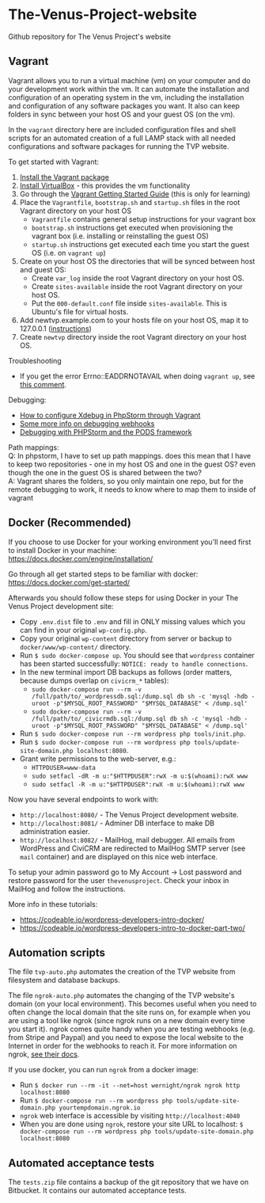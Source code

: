 # The-Venus-Project-website
Github repository for The Venus Project's website

## Vagrant
Vagrant allows you to run a virtual machine (vm) on your computer and do your development work within the vm. It can automate the installation and configuration of an operating system in the vm, including the installation and configuration of any software packages you want. It also can keep folders in sync between your host OS and your guest OS (on the vm). 

In the `vagrant` directory here are included configuration files and shell scripts for an automated creation of a full LAMP stack with all needed configurations and software packages for running the TVP website.

To get started with Vagrant:  
1. [Install the Vagrant package](https://www.vagrantup.com/downloads.html)
2. [Install VirtualBox](https://www.virtualbox.org/wiki/Downloads) - this provides the vm functionality
3. Go through the [Vagrant Getting Started Guide](https://www.vagrantup.com/intro/getting-started/) (this is only for learning)
4. Place the `Vagrantfile`, `bootstrap.sh` and `startup.sh` files in the root Vagrant directory on your host OS
    - `Vagrantfile` contains general setup instructions for your vagrant box
    - `bootstrap.sh` instructions get executed when provisioning the vagrant box (i.e. installing or reinstalling the guest OS)
    - `startup.sh` instructions get executed each time you start the guest OS (i.e. on `vagrant up`)
4. Create on your host OS the directories that will be synced between host and guest OS:
    - Create `var_log` inside the root Vagrant directory on your host OS.  
    - Create `sites-available` inside the root Vagrant directory on your host OS.
    - Put the `000-default.conf` file inside `sites-available`. This is Ubuntu's file for virtual hosts.
5. Add newtvp.example.com to your hosts file on your host OS, map it to 127.0.0.1 ([instructions](https://support.rackspace.com/how-to/modify-your-hosts-file/))
6. Create `newtvp` directory inside the root Vagrant directory on your host OS.

Troubleshooting  
- If you get the error Errno::EADDRNOTAVAIL when doing `vagrant up`, see [this comment](https://github.com/mitchellh/vagrant/issues/3031#issuecomment-288570525).

Debugging:  
- [How to configure Xdebug in PhpStorm through Vagrant](https://danemacmillan.com/how-to-configure-xdebug-in-phpstorm-through-vagrant/#content-remote-debugger-v8)
- [Some more info on debugging webhooks](http://www.devinzuczek.com/anything-at-all/i-have-xdebug-and-php-is-slow/ )
- [Debugging with PHPStorm and the PODS framework](https://docs.google.com/document/d/1WOzgYlU8PnJ99ScRePumfUwg645vmuE4v5MyshOYF4M/edit)

Path mappings:  
Q: In phpstorm, I have to set up path mappings. does this mean that I have to keep two repositories - one in my host OS and one in the guest OS? even though the one in the guest OS is shared between the two?  
A: Vagrant shares the folders, so you only maintain one repo, but for the remote debugging to work, it needs to know where to map them to inside of vagrant

## Docker (Recommended)

If you choose to use Docker for your working environment you'll need first to install Docker in your machine:
https://docs.docker.com/engine/installation/

Go through all get started steps to be familiar with docker:
https://docs.docker.com/get-started/

Afterwards you should follow these steps for using Docker in your The Venus Project development site:

- Copy `.env.dist` file to `.env` and fill in ONLY missing values which you can find in your original `wp-config.php`.
- Copy your original `wp-content` directory from server or backup to `docker/www/wp-content/` directory.
- Run `$ sudo docker-compose up`. You should see that `wordpress` container has been started successfully: `NOTICE: ready to handle connections`.
- In the new terminal import DB backups as follows (order matters, because dumps overlap on `civicrm_*` tables):
  + `sudo docker-compose run --rm -v /full/path/to/_wordpressdb.sql:/dump.sql db sh -c 'mysql -hdb -uroot -p"$MYSQL_ROOT_PASSWORD" "$MYSQL_DATABASE" < /dump.sql'`
  + `sudo docker-compose run --rm -v /full/path/to/_civicrmdb.sql:/dump.sql db sh -c 'mysql -hdb -uroot -p"$MYSQL_ROOT_PASSWORD" "$MYSQL_DATABASE" < /dump.sql'`
- Run `$ sudo docker-compose run --rm wordpress php tools/init.php`.
- Run `$ sudo docker-compose run --rm wordpress php tools/update-site-domain.php localhost:8080`.
- Grant write permissions to the web-server, e.g.:
  + `HTTPDUSER=www-data`
  + `sudo setfacl -dR -m u:"$HTTPDUSER":rwX -m u:$(whoami):rwX www`
  + `sudo setfacl -R -m u:"$HTTPDUSER":rwX -m u:$(whoami):rwX www`

Now you have several endpoints to work with:
- `http://localhost:8080/` - The Venus Project development website.
- `http://localhost:8081/` - Adminer DB interface to make DB administration easier.
- `http://localhost:8082/` - MailHog, mail debugger. All emails from WordPress and CiviCRM are redirected to MailHog SMTP server (see `mail` container) and are displayed on this nice web interface.

To setup your admin password go to My Account -> Lost password and restore password for the user `thevenusproject`. Check your inbox in MailHog and follow the instructions.

More info in these tutorials:
- https://codeable.io/wordpress-developers-intro-docker/
- https://codeable.io/wordpress-developers-intro-to-docker-part-two/

## Automation scripts
The file `tvp-auto.php` automates the creation of the TVP website from filesystem and database backups.

The file `ngrok-auto.php` automates the changing of the TVP website's domain (on your local environment). This becomes useful when you need to often change the local domain that the site runs on, for example when you are using a tool like ngrok (since ngrok runs on a new domain every time you start it). ngrok comes quite handy when you are testing webhooks (e.g. from Stripe and Paypal) and you need to expose the local website to the Internet in order for the webhooks to reach it. For more information on ngrok, [see their docs](https://ngrok.com/docs).

If you use docker, you can run `ngrok` from a docker image:
- Run `$ docker run --rm -it --net=host wernight/ngrok ngrok http localhost:8080`
- Run `$ docker-compose run --rm wordpress php tools/update-site-domain.php yourtempdomain.ngrok.io`
- `ngrok` web interface is accessible by visiting `http://localhost:4040`
- When you are done using `ngrok`, restore your site URL to localhost: `$ docker-compose run --rm wordpress php tools/update-site-domain.php localhost:8080`

## Automated acceptance tests
The `tests.zip` file contains a backup of the git repository that we have on Bitbucket. It contains our automated acceptance tests.
